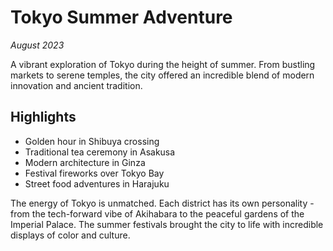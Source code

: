 # Tokyo Summer Adventure
*August 2023*

A vibrant exploration of Tokyo during the height of summer. From bustling markets to serene temples, the city offered an incredible blend of modern innovation and ancient tradition.

## Highlights
- Golden hour in Shibuya crossing
- Traditional tea ceremony in Asakusa
- Modern architecture in Ginza
- Festival fireworks over Tokyo Bay
- Street food adventures in Harajuku

The energy of Tokyo is unmatched. Each district has its own personality - from the tech-forward vibe of Akihabara to the peaceful gardens of the Imperial Palace. The summer festivals brought the city to life with incredible displays of color and culture.